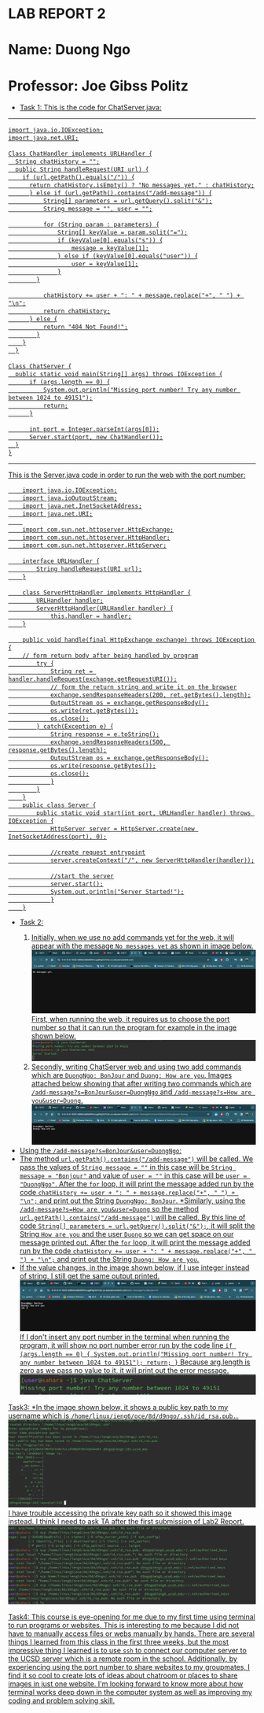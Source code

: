 # LAB REPORT 2
# Name: Duong Ngo
# Professor: Joe Gibss Politz

* <u> Task 1:
<u> This is the code for ChatServer.java:
---

    
    import java.io.IOException;
    import java.net.URI;

    Class ChatHandler implements URLHandler {
      String chatHistory = "";
      public String handleRequest(URI url) {
        if (url.getPath().equals("/")) {
          return chatHistory.isEmpty() ? "No messages yet." : chatHistory;
          } else if (url.getPath().contains("/add-message")) {
              String[] parameters = url.getQuery().split("&");
              String message = "", user = "";

              for (String param : parameters) {
                  String[] keyValue = param.split("=");
                  if (keyValue[0].equals("s")) {
                      message = keyValue[1];
                  } else if (keyValue[0].equals("user")) {
                      user = keyValue[1];
                  }
            }

              chatHistory += user + ": " + message.replace("+", " ") + "\n";
              return chatHistory;
          } else {
              return "404 Not Found!";
            }
        }
      }

    Class ChatServer {
      public static void main(String[] args) throws IOException {
          if (args.length == 0) {
              System.out.println("Missing port number! Try any number between 1024 to 49151");
              return;
          }

          int port = Integer.parseInt(args[0]);
          Server.start(port, new ChatHandler());
      }
    }

---

<u> This is the Server.java code in order to run the web with the port number:


        import java.io.IOException;
        import java.ioOutputStream;
        import java.net.InetSocketAddress;
        import java.net.URI;
        
        import com.sun.net.httpserver.HttpExchange;
        import com.sun.net.httpserver.HttpHandler;
        import com.sun.net.httpserver.HttpServer;

        interface URLHandler {
            String handleRequest(URI url);
        }

        class ServerHttpHandler implements HttpHandler {
            URLHandler handler;
            ServerHttpHandler(URLHandler handler) {
                this.handler = handler;
        }

        public void handle(final HttpExchange exchange) throws IOException {
        // form return body after being handled by program
            try {
                String ret = handler.handleRequest(exchange.getRequestURI());
                // form the return string and write it on the browser
                exchange.sendResponseHeaders(200, ret.getBytes().length);
                OutputStream os = exchange.getResponseBody();
                os.write(ret.getBytes());
                os.close();
            } catch(Exception e) {
                String response = e.toString();
                exchange.sendResponseHeaders(500, response.getBytes().length);
                OutputStream os = exchange.getResponseBody();
                os.write(response.getBytes());
                os.close();
                }
            }
        }
        public class Server {
            public static void start(int port, URLHandler handler) throws IOException {
                HttpServer server = HttpServer.create(new InetSocketAddress(port), 0);

                //create request entrypoint
                server.createContext("/", new ServerHttpHandler(handler));

                //start the server
                server.start();
                System.out.println("Server Started!");
                }
        }


* <u> Task 2:
  1. Initially, when we use no add commands yet for the web, it will appear with the message `No messages yet` as shown in image below.
  ![Image](NoCommandYet.png)
  First, when running the web, it requires us to choose the port number so that it can run the program for example in the image shown below.
  ![Image](RunPortNum.png)
  2. Secondly, writing ChatServer web and using two add commands which are `DuongNgo: BonJour` and `Duong: How are you`. Images attached below showing that after writing two commands which
  are `/add-message?s=BonJour&user=DuongNgo` and `/add-message?s=How are you&user=Duong`.
  ![Image](afterTwoCommands.png)
* Using the `/add-message?s=BonJour&user=DuongNgo`:
* The method `url.getPath().contains("/add-message")` will be called. We pass the values of `String message = ""` in this case will be
  `String message = "Bonjour"` and value of `user = ""` in this case will be `user = "DuongNgo"`. After the `for` loop, it will print the message added run by the code `chatHistory += user + ": " + message.replace("+", " ") + "\n";` and print out the String `DuongNgo: BonJour`.
*Similarly, using the `/add-message?s=How are you&user=Duong` so the method `url.getPath().contains("/add-message")` will be called. By this line of code `String[] parameters = url.getQuery().split("&");`, it will split the String `How are you` and the user `Duong` so we can get space on our message printed out. After the `for` loop, it will print the message added run by the code `chatHistory += user + ": " + message.replace("+", " ") + "\n";` and print out the String `Duong: How are you`.
* If the value changes, in the image shown below, if I use integer instead of string, I still get the same output printed.
  ![Image](UsingInteger.png)
  If I don't insert any port number in the terminal when running the program, it will show no port number error run by the code line  `if (args.length == 0) {
    System.out.println("Missing port number! Try any number between 1024 to 49151");
      return;
  }`
Because arg.length is zero as we pass no value to it, it will print out the error message.
![Image](NoPortNum.png)

<u> Task3: 
*In the image shown below, it shows a public key path to my username which is `/home/linux/ieng6/oce/8d/d9ngo/.ssh/id_rsa.pub.`. 
![Image](publickey.png)
I have trouble accessing the private key path so it showed this image instead. I think I need to ask TA after the first submission of Lab2 Report. 
![Image](error.png)

<u> Task4: 
This course is eye-opening for me due to my first time using terminal to run programs or websites. This is interesting to me because I 
did not have to manually access files or webs manually by hands. There are several things I learned from this class in the first three weeks, but the most impressive thing I learned is to use `ssh` to connect our computer server to the UCSD server which is a remote room in the school. Additionally, by experiencing using the port number to share websites to my groupmates, I find it so cool to create lots of ideas about chatroom or places to share images in just one website. I'm looking forward to know more about how terminal works deep down in the computer system as well as improving my coding and problem solving skill. 








